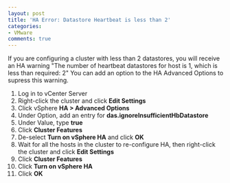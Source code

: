 ```yaml
---
layout: post
title: 'HA Error: Datastore Heartbeat is less than 2'
categories:
- VMware
comments: true
---
```

If you are configuring a cluster with less than 2 datastores, you will receive an HA warning "The number of heartbeat datastores for host is 1, which is less than required: 2" You can add an option to the HA Advanced Options to supress this warning.

1. Log in to vCenter Server
2. Right-click the cluster and click **Edit Settings**
3. Click vSphere **HA > Advanced Options**
4. Under Option, add an entry for **das.ignoreInsufficientHbDatastore**
5. Under Value, type **true**
6. Click **Cluster Features**
7. De-select **Turn on vSphere HA** and click **OK**
8. Wait for all the hosts in the cluster to re-configure HA, then right-click the cluster and click **Edit Settings**
9. Click **Cluster Features**
10. Click **Turn on vSphere HA**
11. Click **OK**
